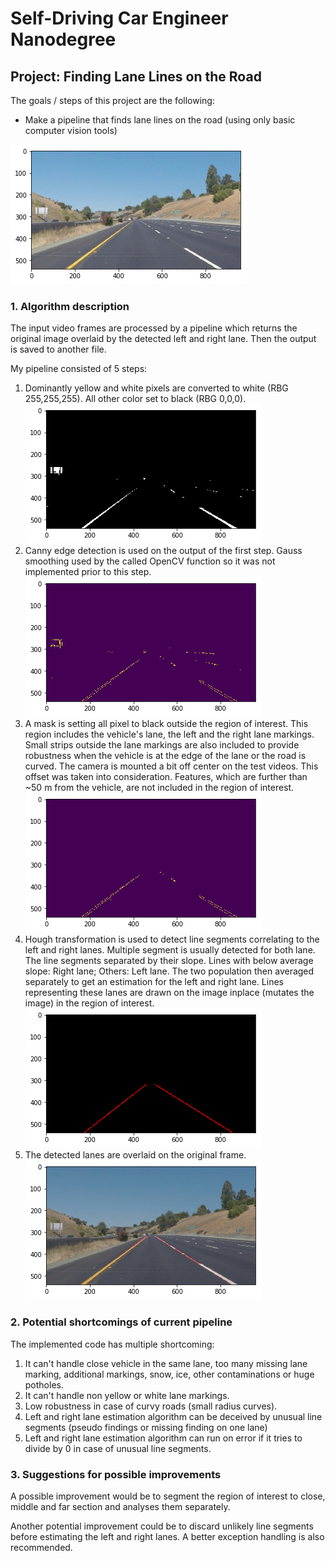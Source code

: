 # Self-Driving Car Engineer Nanodegree


## Project: **Finding Lane Lines on the Road** 

The goals / steps of this project are the following:
* Make a pipeline that finds lane lines on the road (using only basic computer vision tools)

![image1](original.png "Original")


### 1. Algorithm description

The input video frames are processed by a pipeline which returns the original image overlaid by the detected left and right lane. Then the output is saved to another file.

My pipeline consisted of 5 steps:
 1) Dominantly yellow and white pixels are converted to white (RBG 255,255,255). All other color set to black (RBG 0,0,0).
    ![image2](binary.png "Binary")
 2) Canny edge detection is used on the output of the first step. Gauss smoothing used by the called OpenCV function so it was
    not implemented prior to this step.
    ![image3](canny.png "Canny edge detection")
 3) A mask is setting all pixel to black outside the region of interest.
    This region includes the vehicle's lane, the left and the right lane markings. Small strips outside the lane markings are 
    also included to provide robustness when the vehicle is at the edge of the lane or the road is curved.
    The camera is mounted a bit off center on the test videos. This offset was taken into consideration.
    Features, which are further than ~50 m from the vehicle, are not included in the region of interest.
    ![image4](roi.png "Region of interest")
 4) Hough transformation is used to detect line segments correlating to the left and right lanes.
    Multiple segment is usually detected for both lane. The line segments separated by their slope. Lines with below average 
    slope: Right lane; Others: Left lane. The two population then averaged separately to get an estimation for the left and 
    right lane.
    Lines representing these lanes are drawn on the image inplace (mutates the image) in the region of interest.
    ![image5](lanes.png "Detected lanes")
 5) The detected lanes are overlaid on the original frame.
    ![image6](output.png "Output")


### 2. Potential shortcomings of current pipeline

The implemented code has multiple shortcoming:
 1) It can't handle close vehicle in the same lane, too many missing lane marking, additional markings, snow, ice, other 
    contaminations or huge potholes.
 2) It can't handle non yellow or white lane markings.
 3) Low robustness in case of curvy roads (small radius curves).
 4) Left and right lane estimation algorithm can be deceived by unusual line segments (pseudo findings or missing finding on one 
    lane)
 5) Left and right lane estimation algorithm can run on error if it tries to divide by 0 in case of unusual line segments.
 

### 3. Suggestions for possible improvements

A possible improvement would be to segment the region of interest to close, middle and far section and analyses them separately.

Another potential improvement could be to discard unlikely line segments before estimating the left and right lanes. A better exception handling is also recommended.

